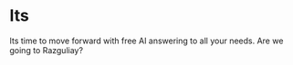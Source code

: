 # Its

Its time to move forward with free AI answering to all your needs.
Are we going to Razguliay?
